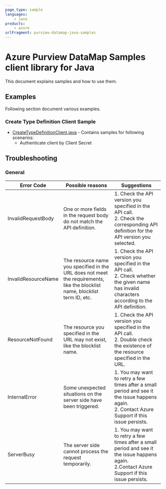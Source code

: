 ```yaml
---
page_type: sample
languages:
    - java
products:
    - azure
urlFragment: purview-datamap-java-samples
---
```


# Azure Purview DataMap Samples client library for Java

This document explains samples and how to use them.

## Examples

Following section document various examples.

### Create Type Definition Client Sample

* [CreateTypeDefinitionClient.java][sample_CreateTypeDefinitionClient] - Contains samples for following scenarios:
    * Authenticate client by Client Secret

## Troubleshooting

### General

|Error Code	|Possible reasons	|Suggestions|
|-----------|-------------------|-----------|
|InvalidRequestBody	|One or more fields in the request body do not match the API definition.	|1. Check the API version you specified in the API call.<br>2. Check the corresponding API definition for the API version you selected.|
|InvalidResourceName	|The resource name you specified in the URL does not meet the requirements, like the blocklist name, blocklist term ID, etc.	|1. Check the API version you specified in the API call.<br>2. Check whether the given name has invalid characters according to the API definition.|
|ResourceNotFound	|The resource you specified in the URL may not exist, like the blocklist name.	|1. Check the API version you specified in the API call.<br>2. Double check the existence of the resource specified in the URL.|
|InternalError	|Some unexpected situations on the server side have been triggered.	|1. You may want to retry a few times after a small period and see it the issue happens again.<br>2. Contact Azure Support if this issue persists.|
|ServerBusy	|The server side cannot process the request temporarily.	|1. You may want to retry a few times after a small period and see it the issue happens again.<br>2.Contact Azure Support if this issue persists.|


<!-- LINKS -->
<!-- FIX LINK BRANCH AFTER PR MERGE -->
[sample_CreateTypeDefinitionClient]: https://github.com/Azure/azure-sdk-for-java/blob/main/sdk/purview/azure-analytics-purview-datamap/src/samples/java/com/azure/analytics/purview/datamap/CreateTypeDefinitionClient.java